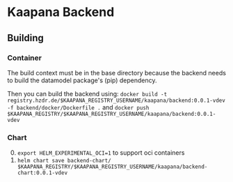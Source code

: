 # Kaapana Backend

## Building

### Container

The build context must be in the base directory because the backend needs to build the datamodel package's (pip) dependency.

Then you can build the backend using: `docker build -t registry.hzdr.de/$KAAPANA_REGISTRY_USERNAME/kaapana/backend:0.0.1-vdev -f backend/docker/Dockerfile .` and `docker push $KAAPANA_REGISTRY/$KAAPANA_REGISTRY_USERNAME/kaapana/backend:0.0.1-vdev`

### Chart

0. `export HELM_EXPERIMENTAL_OCI=1` to support oci containers
1. `helm chart save backend-chart/ $KAAPANA_REGISTRY/$KAAPANA_REGISTRY_USERNAME/kaapana/backend-chart:0.0.1-vdev`
